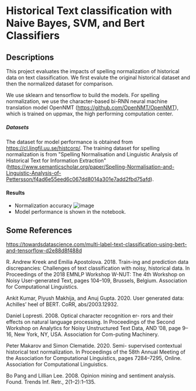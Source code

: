 
# Historical Text classification with Naive Bayes, SVM, and Bert Classifiers

## Descriptions

This project evaluates the impacts of spelling normalization of historical data on text classification. We first evalute the original historical dataset and then the normalized dataset for comparison. 

We use sklearn and tensorflow to build the models. For spelling normalization, we use the character-based bi-RNN neural machine translation model OpenNMT (https://github.com/OpenNMT/OpenNMT), which is trained on uppmax, the high performing computation center. 

##### Datasets
The dataset for model performance is obtained from https://cl.lingfil.uu.se/histcorp/. The training dataset for spelling normalization is from "Spelling Normalisation and Linguistic Analysis of Historical Text for Information Extraction" (https://www.semanticscholar.org/paper/Spelling-Normalisation-and-Linguistic-Analysis-of-Pettersson/f4ad6e55eed6c067dd8014a301e7add2fbd75afd). 

#### Results
- Normalization accuracy
![image](https://user-images.githubusercontent.com/81448993/211129314-135d42bf-bc6a-4b23-9da5-a6541e8c825a.png)
- Model performance is shown in the notebook.


## Some References

https://towardsdatascience.com/multi-label-text-classification-using-bert-and-tensorflow-d2e88d8f488d

R. Andrew Kreek and Emilia Apostolova. 2018. Train-ing and prediction data discrepancies: Challenges of text classification with noisy, historical data. In
Proceedings of the 2018 EMNLP Workshop W-NUT: The 4th Workshop on Noisy User-generated Text, pages 104–109, Brussels, Belgium. Association for Computational Linguistics.

Ankit Kumar, Piyush Makhija, and Anuj Gupta. 2020. User generated data: Achilles’ heel of BERT. CoRR, abs/2003.12932.

Daniel Lopresti. 2008. Optical character recognition er- rors and their effects on natural language processing. In Proceedings of the Second Workshop on Analytics
for Noisy Unstructured Text Data, AND ’08, page 9–16, New York, NY, USA. Association for Com-puting Machinery.

Peter Makarov and Simon Clematide. 2020. Semi- supervised contextual historical text normalization. In Proceedings of the 58th Annual Meeting of the Association for Computational Linguistics, pages 7284–7295, Online. Association for Computational Linguistics.

Bo Pang and Lillian Lee. 2008. Opinion mining and sentiment analysis. Found. Trends Inf. Retr., 2(1–2):1–135.
